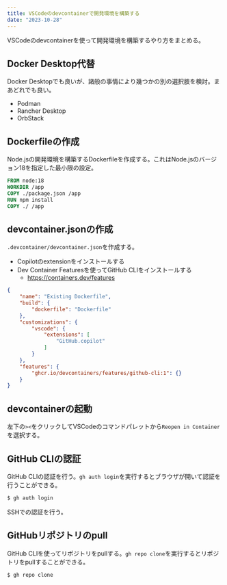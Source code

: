 ```yaml
---
title: VSCodeのdevcontainerで開発環境を構築する
date: "2023-10-28"
---
```


VSCodeのdevcontainerを使って開発環境を構築するやり方をまとめる。

## Docker Desktop代替
Docker Desktopでも良いが、諸般の事情により幾つかの別の選択肢を検討。まあどれでも良い。
- Podman
- Rancher Desktop
- OrbStack

## Dockerfileの作成
Node.jsの開発環境を構築するDockerfileを作成する。これはNode.jsのバージョン18を指定した最小限の設定。

```dockerfile
FROM node:18
WORKDIR /app
COPY ./package.json /app
RUN npm install
COPY ./ /app
```

## devcontainer.jsonの作成
`.devcontainer/devcontainer.json`を作成する。
- Copilotのextensionをインストールする
- Dev Container Featuresを使ってGitHub CLIをインストールする
    - https://containers.dev/features

```json
{
    "name": "Existing Dockerfile",
    "build": {
        "dockerfile": "Dockerfile"
    },
    "customizations": {
        "vscode": {
            "extensions": [
                "GitHub.copilot"
            ]
        }
    },
    "features": {
        "ghcr.io/devcontainers/features/github-cli:1": {}
    }
}
```

## devcontainerの起動
左下の`><`をクリックしてVSCodeのコマンドパレットから`Reopen in Container`を選択する。

## GitHub CLIの認証
GitHub CLIの認証を行う。`gh auth login`を実行するとブラウザが開いて認証を行うことができる。

```bash
$ gh auth login
```

SSHでの認証を行う。

## GitHubリポジトリのpull
GitHub CLIを使ってリポジトリをpullする。`gh repo clone`を実行するとリポジトリをpullすることができる。

```bash
$ gh repo clone
```
